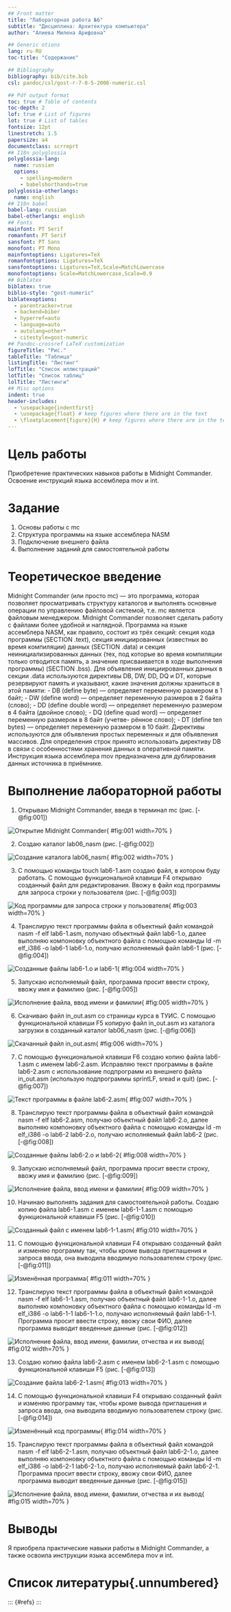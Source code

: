 ```yaml
---
## Front matter
title: "Лабораторная работа №6"
subtitle: "Дисциплина: Архитектура компьютера"
author: "Алиева Милена Арифовна"

## Generic otions
lang: ru-RU
toc-title: "Содержание"

## Bibliography
bibliography: bib/cite.bib
csl: pandoc/csl/gost-r-7-0-5-2008-numeric.csl

## Pdf output format
toc: true # Table of contents
toc-depth: 2
lof: true # List of figures
lot: true # List of tables
fontsize: 12pt
linestretch: 1.5
papersize: a4
documentclass: scrreprt
## I18n polyglossia
polyglossia-lang:
  name: russian
  options:
	- spelling=modern
	- babelshorthands=true
polyglossia-otherlangs:
  name: english
## I18n babel
babel-lang: russian
babel-otherlangs: english
## Fonts
mainfont: PT Serif
romanfont: PT Serif
sansfont: PT Sans
monofont: PT Mono
mainfontoptions: Ligatures=TeX
romanfontoptions: Ligatures=TeX
sansfontoptions: Ligatures=TeX,Scale=MatchLowercase
monofontoptions: Scale=MatchLowercase,Scale=0.9
## Biblatex
biblatex: true
biblio-style: "gost-numeric"
biblatexoptions:
  - parentracker=true
  - backend=biber
  - hyperref=auto
  - language=auto
  - autolang=other*
  - citestyle=gost-numeric
## Pandoc-crossref LaTeX customization
figureTitle: "Рис."
tableTitle: "Таблица"
listingTitle: "Листинг"
lofTitle: "Список иллюстраций"
lotTitle: "Список таблиц"
lolTitle: "Листинги"
## Misc options
indent: true
header-includes:
  - \usepackage{indentfirst}
  - \usepackage{float} # keep figures where there are in the text
  - \floatplacement{figure}{H} # keep figures where there are in the text
---
```


# Цель работы

Приобретение практических навыков работы в Midnight Commander. Освоение
инструкций языка ассемблера mov и int.

# Задание

1.	Основы работы с mc
2.	Структура программы на языке ассемблера NASM
3.	Подключение внешнего файла
4.	Выполнение заданий для самостоятельной работы

# Теоретическое введение

Midnight Commander (или просто mc) — это программа, которая позволяет просматривать структуру каталогов и выполнять основные операции по управлению файловой системой, т.е. mc является файловым менеджером. Midnight Commander позволяет сделать работу с файлами более удобной и наглядной. Программа на языке ассемблера NASM, как правило, состоит из трёх секций: секция кода программы (SECTION .text), секция инициированных (известных во время компиляции) данных (SECTION .data) и секция неинициализированных данных (тех, под которые во время компиляции только отводится память, а значение присваивается в ходе выполнения программы) (SECTION .bss). Для объявления инициированных данных в секции .data используются директивы DB, DW, DD, DQ и DT, которые резервируют память и указывают, какие значения должны храниться в этой памяти: - DB (define byte) — определяет переменную размером в 1 байт; - DW (define word) — определяет переменную размеров в 2 байта (слово); - DD (define double word) — определяет переменную размером в 4 байта (двойное слово); - DQ (define quad word) — определяет переменную размером в 8 байт (учетве- рённое слово); - DT (define ten bytes) — определяет переменную размером в 10 байт. Директивы используются для объявления простых переменных и для объявления массивов. Для определения строк принято использовать директиву DB в связи с особенностями хранения данных в оперативной памяти. Инструкция языка ассемблера mov предназначена для дублирования данных источника в приёмнике.

# Выполнение лабораторной работы

1. Открываю Midnight Commander, введя в терминал mc (рис. [-@fig:001])

![Открытие Midnight Commander](image/1.png){ #fig:001 width=70% }

2. Создаю каталог lab06_nasm (рис. [-@fig:002])

![Создание каталога lab06_nasm](image/2.png){ #fig:002 width=70% }

3. С помощью команды touch lab6-1.asm создаю файл, в котором буду работать. С помощью функциональной клавиши F4 открываю созданный файл для редактирования. Ввожу в файл код программы для запроса строки у пользователя (рис. [-@fig:003])

![Код программы для запроса строки у пользователя](image/3.png){ #fig:003 width=70% }

4. Транслирую текст программы файла в объектный файл командой nasm -f elf lab6-1.asm, получаю объектный файл lab6-1.o, далее выполняю компоновку объектного файла с помощью команды ld -m elf_i386 -o lab6-1 lab6-1.o, получаю исполняемый файл lab6-1 (рис. [-@fig:004])

![Созданные файлы lab6-1.o и lab6-1](image/4.png){ #fig:004 width=70% }

5. Запускаю исполняемый файл, программа просит ввести строку, ввожу имя и фамилию (рис. [-@fig:005])

![Исполнение файла, ввод имени и фамилии](image/5.png){ #fig:005 width=70% }

6. Скачиваю файл in_out.asm со страницы курса в ТУИС. С помощью функциональной клавиши F5 копирую файл in_out.asm из каталога загрузки в созданный каталог lab06_nasm (рис. [-@fig:006]) 

![Скачанный файл in_out.asm](image/6.png){ #fig:006 width=70% }

7. С помощью функциональной клавиши F6 создаю копию файла lab6-1.asm с именем lab6-2.asm. Исправляю текст программы в файле lab6-2.asm с использование подпрограмм из внешнего файла in_out.asm (использую подпрограммы sprintLF, sread и quit) (рис. [-@fig:007])

![Текст программы в файле lab6-2.asm](image/7.png){ #fig:007 width=70% }

8. Транслирую текст программы файла в объектный файл командой nasm -f elf lab6-2.asm, получаю объектный файл lab6-2.o, далее выполняю компоновку объектного файла с помощью команды ld -m elf_i386 -o lab6-2 lab6-2.o, получаю исполняемый файл lab6-2 (рис. [-@fig:008])

![Созданные файлы lab6-2.o и lab6-2](image/8.png){ #fig:008 width=70% }

9. Запускаю исполняемый файл, программа просит ввести строку, ввожу имя и фамилию (рис. [-@fig:009])

![Исполнение файла, ввод имени и фамилии](image/9.png){ #fig:009 width=70% }

10. Начинаю выполнять задания для самостоятельной работы. Создаю копию файла lab6-1.asm с именем lab6-1-1.asm с помощью функциональной клавиши F5 (рис. [-@fig:010]) 

![Созданный файл с именем lab6-1-1.asm](image/10.png){ #fig:010 width=70% }

11. С помощью функциональной клавиши F4 открываю созданный файл и изменяю программу так, чтобы кроме вывода приглашения и запроса ввода, она выводила вводимую пользователем строку (рис. [-@fig:011])

![Изменённая программа](image/11.png){ #fig:011 width=70% }

12. Транслирую текст программы файла в объектный файл командой nasm -f elf lab6-1-1.asm, получаю объектный файл lab6-1-1.o, далее выполняю компоновку объектного файла с помощью команды ld -m elf_i386 -o lab6-1-1 lab6-1-1.o, получаю исполняемый файл lab6-1-1. Программа просит ввести строку, ввожу свои ФИО, далее программа выводит введенные данные (рис. [-@fig:012])

![Исполнение файла, ввод имени, фамилии, отчества и их вывод](image/12.png){ #fig:012 width=70% }

13. Создаю копию файла lab6-2.asm с именем lab6-2-1.asm с помощью функциональной клавиши F5 (рис. [-@fig:013]) 

![Создание файла lab6-2-1.asm](image/13.png){ #fig:013 width=70% }

14. С помощью функциональной клавиши F4 открываю созданный файл и изменяю программу так, чтобы кроме вывода приглашения и запроса ввода, она выводила вводимую пользователем строку (рис. [-@fig:014])

![Изменённый код программы](image/14.png){ #fig:014 width=70% }

15. Транслирую текст программы файла в объектный файл командой nasm -f elf lab6-2-1.asm, получаю объектный файл lab6-2-1.o, далее выполняю компоновку объектного файла с помощью команды ld -m elf_i386 -o lab6-2-1 lab6-2-1.o, получаю исполняемый файл lab6-2-1. Программа просит ввести строку, ввожу свои ФИО, далее программа выводит введенные данные (рис. [-@fig:015])

![Исполнение файла, ввод имени, фамилии, отчества и их вывод](image/15.png){ #fig:015 width=70% }

# Выводы

Я приобрела практические навыки работы в Midnight Commander, а также освоила
инструкции языка ассемблера mov и int.

# Список литературы{.unnumbered}

::: {#refs}
:::
